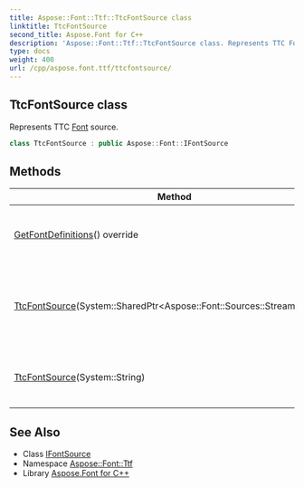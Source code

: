 ```yaml
---
title: Aspose::Font::Ttf::TtcFontSource class
linktitle: TtcFontSource
second_title: Aspose.Font for C++
description: 'Aspose::Font::Ttf::TtcFontSource class. Represents TTC Font source in C++.'
type: docs
weight: 400
url: /cpp/aspose.font.ttf/ttcfontsource/
---
```

## TtcFontSource class


Represents TTC [Font](../../aspose.font/font/) source.

```cpp
class TtcFontSource : public Aspose::Font::IFontSource
```

## Methods

| Method | Description |
| --- | --- |
| [GetFontDefinitions](./getfontdefinitions/)() override | Returns [Font](../../aspose.font/font/) definition array of the TTC [Font](../../aspose.font/font/) source. |
| [TtcFontSource](./ttcfontsource/)(System::SharedPtr\<Aspose::Font::Sources::StreamSource\>) | Creates TTC [Font](../../aspose.font/font/) source based on IStreamSource stream providing object. |
| [TtcFontSource](./ttcfontsource/)(System::String) | Creates TTC [Font](../../aspose.font/font/) source based on ttc font collection file path. |
## See Also

* Class [IFontSource](../../aspose.font/ifontsource/)
* Namespace [Aspose::Font::Ttf](../)
* Library [Aspose.Font for C++](../../)
